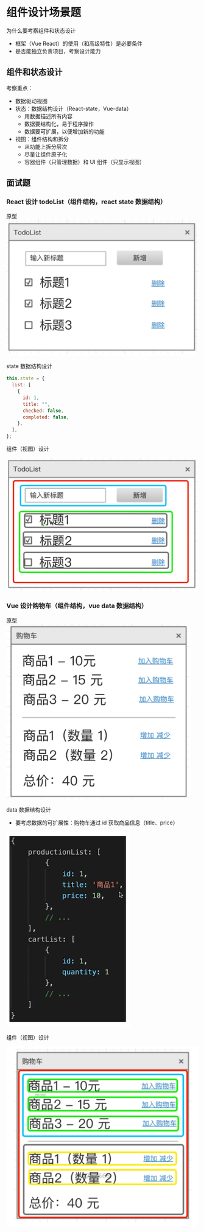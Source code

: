 # 组件设计场景题

为什么要考察组件和状态设计

- 框架（Vue React）的使用（和高级特性）是必要条件
- 是否能独立负责项目，考察设计能力

## 组件和状态设计

考察重点：

- 数据驱动视图
- 状态：数据结构设计（React-state，Vue-data）
  - 用数据描述所有内容
  - 数据要结构化，易于程序操作
  - 数据要可扩展，以便增加新的功能
- 视图：组件结构和拆分
  - 从功能上拆分层次
  - 尽量让组件原子化
  - 容器组件（只管理数据）和 UI 组件（只显示视图）

## 面试题

### React 设计 todoList（组件结构，react state 数据结构）

原型
![image](../../images/todoList视图设计.png)

state 数据结构设计

```js
this.state = {
  list: [
    {
      id: 1,
      title: "",
      checked: false,
      completed: false,
    },
  ],
};
```

组件（视图）设计

![image](../../images/todolist组件设计.png)

### Vue 设计购物车（组件结构，vue data 数据结构）

原型
![image](../../images/购物车.png)

data 数据结构设计

- 要考虑数据的可扩展性：购物车通过 id 获取商品信息（title、price）

![images](../../images/购物车数据结构设计.png)

组件（视图）设计

![images](../../images/购物车组件设计.png)
